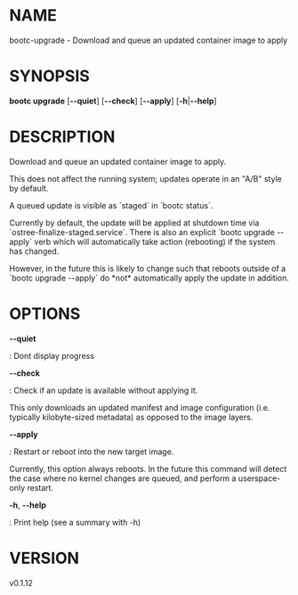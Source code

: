# NAME

bootc-upgrade - Download and queue an updated container image to apply

# SYNOPSIS

**bootc upgrade** \[**\--quiet**\] \[**\--check**\] \[**\--apply**\]
\[**-h**\|**\--help**\]

# DESCRIPTION

Download and queue an updated container image to apply.

This does not affect the running system; updates operate in an \"A/B\"
style by default.

A queued update is visible as \`staged\` in \`bootc status\`.

Currently by default, the update will be applied at shutdown time via
\`ostree-finalize-staged.service\`. There is also an explicit \`bootc
upgrade \--apply\` verb which will automatically take action (rebooting)
if the system has changed.

However, in the future this is likely to change such that reboots
outside of a \`bootc upgrade \--apply\` do \*not\* automatically apply
the update in addition.

# OPTIONS

**\--quiet**

:   Dont display progress

**\--check**

:   Check if an update is available without applying it.

This only downloads an updated manifest and image configuration (i.e.
typically kilobyte-sized metadata) as opposed to the image layers.

**\--apply**

:   Restart or reboot into the new target image.

Currently, this option always reboots. In the future this command will
detect the case where no kernel changes are queued, and perform a
userspace-only restart.

**-h**, **\--help**

:   Print help (see a summary with -h)

# VERSION

v0.1.12

